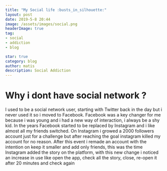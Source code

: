 ```yaml
---
title: "My Social life :busts_in_silhouette:"
layout: post
date: 2019-5-8 20:44
image: /assets/images/social.png
headerImage: true
tag:
- social
- addiction
- blog

star: true
category: blog
author: matis
description: Social Addiction
---
```

# Why i dont have social network ?
I used to be a social network user, starting with Twitter back in the day but i never used it so i moved to Facebook.
Facebook was a key changer for me because i was young and i had a new way of interaction, i always be a shy kid.
In the years Facebook started to be replaced by Instagram and i like almost all my friends switched.
On Instagram i growed a 2000 followers account just for a challenge but after reaching the goal instagram killed my account for no reason.
After this event i remade an account with the intention on keep it smaller and add only friends, this was the time Instagram added the story on the platform, with this new change i noticed an increase in use like open the app, check all the story, close, re-open it after 20 minutes and check again